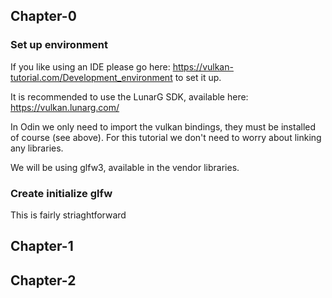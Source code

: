 ## Chapter-0

### Set up environment

If you like using an IDE please go here: https://vulkan-tutorial.com/Development_environment to set it up.

It is recommended to use the LunarG SDK, available here: https://vulkan.lunarg.com/

In Odin we only need to import the vulkan bindings, they must be installed of course (see above). For this tutorial we don't need to worry about linking any libraries.

We will be using glfw3, available in the vendor libraries.

### Create initialize glfw

This is fairly striaghtforward


## Chapter-1
## Chapter-2
